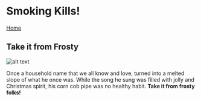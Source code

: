 # Smoking Kills!

[Home](README.md)

Take it from Frosty
-------------------
![alt text](https://external-content.duckduckgo.com/iu/?u=https%3A%2F%2Ftse1.mm.bing.net%2Fth%3Fid%3DOIP.NdEHjswMMr8cTPfbmfHATwHaFj%26pid%3DApi&f=1)

Once a household name that we all know and love, turned into a melted slope of what
he once was. While the song he sung was filled with jolly and Christmas spirit, his corn cob
pipe was no healthy habit. **Take it from frosty folks!**
